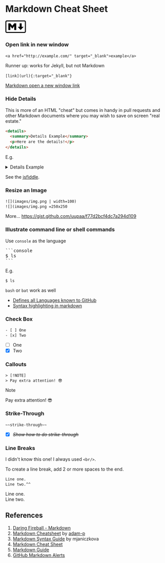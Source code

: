 # Markdown Cheat Sheet

![logo](images/64px-Markdown-mark.svg.png)

### Open link in new window
`<a href="http://example.com/" target="_blank">example</a>`

Runner up: works for Jekyll, but not Markdown

`[link](url){:target="_blank"}`

[Markdown open a new window link](http://stackoverflow.com/a/5803384/6146580)

### Hide Details

This is more of an HTML "cheat" but comes in handy in pull requests and other Markdown documents where you may wish to save on screen "real estate."

```html
<details>
  <summary>Details Example</summary>
  <p>Here are the details!</p>
</details>
```

E.g.

<details>
  <summary>Details Example</summary>
  
```html
<details>
  <summary>Details Example</summary>
  <p>Here are the details!</p>
</details>
```
</details>

See the [jsfiddle](https://jsfiddle.net/gkhays/3gaev1k8/).

### Resize an Image
```
![](images/img.png | width=100)
![](images/img.png =250x250
```
More... https://gist.github.com/uupaa/f77d2bcf4dc7a294d109

### Illustrate command line or shell commands
Use `console` as the language
<pre>
```console
$ ls
```
</pre>
E.g.
```console
$ ls
```
`bash` or `bat` work as well

* [Defines all Languages known to GitHub](https://github.com/github/linguist/blob/master/lib/linguist/languages.yml)
* [Syntax highlighting in markdown](https://support.codebasehq.com/articles/tips-tricks/syntax-highlighting-in-markdown)

### Check Box

```
- [ ] One
- [x] Two
```

- [ ] One
- [x] Two

### Callouts

```
> [!NOTE]
> Pay extra attention! 😎
```

> [!NOTE]
> Pay extra attention! 😎

### Strike-Through

```
~~strike-through~~
```

- [x] ~~*Show how to do strike-through*~~

### Line Breaks

I didn't know this one! I always used `<br/>`.

To create a line break, add 2 or more spaces to the end.

```
Line one.  
Line two.^^
```

Line one.  
Line two.

## References

1. [Daring Fireball - Markdown](https://daringfireball.net/projects/markdown/)
1. [Markdown Cheatsheet](https://github.com/adam-p/markdown-here/wiki/Markdown-Cheatsheet) by [adam-p](https://github.com/adam-p)
1. [Markdown Syntax Guide](https://sourceforge.net/p/checkbox/wiki/markdown_syntax/) by mjaniczkova
1. [Markdown Cheat Sheet](https://www.markdownguide.org/cheat-sheet/)
1. [Markdown Guide](https://www.markdownguide.org/basic-syntax)
1. [GitHub Markdown Alerts](https://github.com/orgs/community/discussions/16925)

